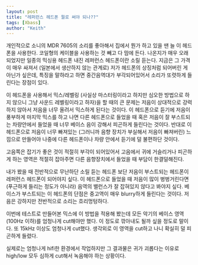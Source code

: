 ```yaml
---
layout: post
title: "레퍼런스 헤드폰 뭘로 써야 되나??"
tags: [Xbass]
author: "Keith"
---
```


개인적으로 소니의 MDR 7605의 소리를 좋아해서 집에서 뭔가 하고 있을 땐 늘 이 헤드폰을 사용한다. 코일형의 케이블을 사용하는 것 빼고 다 맘에 든다. 나온지가 매우 오래 되었지만 일종의 믹싱용 헤드폰 내진 레퍼런스 헤드폰이란 소릴 듣는다. 지금은 그 가격이 매우 싸져서 (일본에서 생산하지 않는 관계로) 저가 헤드폰의 상징처럼 되어버린 게 아닌가 싶은데, 특징을 말하라고 하면 중간음역대가 부각되어있어서 소리가 또렷하게 들린다는 장점이 있다.

이 헤드폰을 사용해서 믹스/레벨링 (사실상 마스터링이라고 하지만 심오한 방법으로 하지 않으니 그냥 사운드 레벨링이라고 하자)을 할 때의 큰 문제는 저음이 상대적으로 강력하지 않아서 저음을 너무 올려서 믹스하게 된다는 것이다. 이 헤드폰으로 듣기에 저음이 풍부하게 마지막 믹스를 하고 나면 다른 헤드폰으로 들었을 때 혹은 저음이 잘 부스트되는 차량안에서 들었을 때 너무 베이스 음이 강해서 피곤하게 들린다는 것이다. 반대로 이 헤드폰으로 저음이 너무 빠져있는 (그러니까 음향 장치가 부실해서 저음이 빠져버린) 느낌으로 만들어야 나중에 다른 헤드폰이나 차량 안에서 듣기에 덜 불편하단 것이다. 

고음쪽은 잡기가 좋은 것이 적절히 부각이 되어있어서 고음에서 귀에 거슬리거나 피곤하게 하는 영역은 적절히 잡아주면 다른 음향장치에서 들었을 때 부담이 한결덜해진다. 

내가 봤을 때 전반적으로 무난하단 소릴 듣는 헤드폰 보단 저음이 부스트되는 헤드폰이 레퍼런스 헤드폰이 되어야지 싶다. 이 헤드폰으로 들었을 때 저음이 많이 벙벙거린다면 (푸근하게 들리는 정도가 아니라) 음역의 밸런스가 잘 잡혀있지 않다고 봐야지 싶다. 베이스가 부스트되는 이 헤드폰의 단점은 중고역이 매우 blurry하게 들린다는 것이다. 저음은 강하지만 전반적으로 소리는 흐리멍텅하다. 

이번에 테스트로 만들어본 믹스에 이 방법을 적용해 봤는데 모든 악기의 베이스 영역 (100Hz 이하)를 엄청나게 cut해야만 했다. 이 정도로 깎아내도 될까 싶을 정도로 말이다. 또 15kHz 이상도 엄청나게 cut했다. 생각외로 이 영역을 cut하고 나니 확실히 덜 피곤하게 들렸다. 

실제로는 엄청나게 hifi한 환경에서 작업하지만 그 결과물은 귀가 괴롭다는 이유로 high/low 모두 심하게 cut해서 녹음해야 하는 상황이다. 